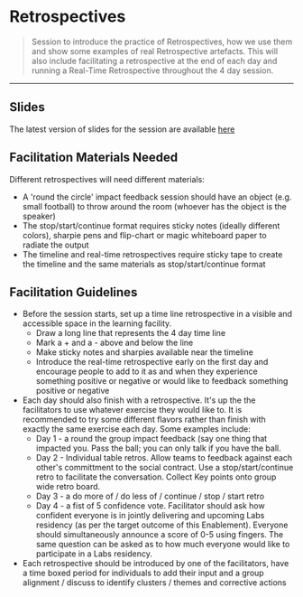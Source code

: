# Retrospectives

> Session to introduce the practice of Retrospectives, how we use them and show some examples of real Retrospective artefacts. This will also include facilitating a retrospective at the end of each day and running a Real-Time Retrospective throughout the 4 day session.

_____


## Slides

The latest version of slides for the session are available [here](https://docs.google.com/presentation/d/1hGEmM3n-tO6FzKldukQCu_Oqsk_z1egv4t2_QEskTow/edit?usp=sharing)




## Facilitation Materials Needed

Different retrospectives will need different materials:
* A 'round the circle' impact feedback session should have an object (e.g. small football) to throw around the room (whoever has the object is the speaker)
* The stop/start/continue format requires sticky notes (ideally different colors), sharpie pens and flip-chart or magic whiteboard paper to radiate the output
* The timeline and real-time retrospectives require sticky tape to create the timeline and the same materials as stop/start/continue format



## Facilitation Guidelines

* Before the session starts, set up a time line retrospective in a visible and accessible space in the learning facility.
    * Draw a long line that represents the 4 day time line
    * Mark a + and a - above and below the line
    * Make sticky notes and sharpies available near the timeline
    * Introduce the real-time retrospective early on the first day and encourage people to add to it as and when they experience something positive or negative or would like to feedback something positive or negative 
* Each day should also finish with a retrospective. It's up the the facilitators to use whatever exercise they would like to. It is recommended to try some different flavors rather than finish with exactly the same exercise each day. Some examples include:
    * Day 1 - a round the group impact feedback (say one thing that impacted you. Pass the ball; you can only talk if you have the ball. 
    * Day 2 - Individual table retros. Allow teams to feedback against each other's committment to the social contract. Use a  stop/start/continue retro to facilitate the conversation. Collect Key points onto group wide retro board.
    * Day 3 - a do more of / do less of / continue / stop / start retro
    * Day 4 - a fist of 5 confidence vote. Facilitator should ask how confident everyone is in jointly delivering and upcoming Labs residency (as per the target outcome of this Enablement). Everyone should simultaneously announce a score of 0-5 using fingers. The same question can be asked as to how much everyone would like to participate in a Labs residency.
* Each retrospective should be introduced by one of the facilitators, have a time boxed period for individuals to add their input and a group alignment / discuss to identify clusters / themes and corrective actions
